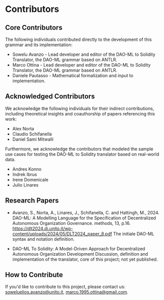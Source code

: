 # Contributors

## Core Contributors
The following individuals contributed directly to the development of this grammar and its implementation:

- Sowelu Avanzo - Lead developer and editor of the DAO-ML to Solidity Translator, the DAO-ML grammar based on ANTLR.
- Marco Ottina -  Lead developer and editor of the DAO-ML to Solidity Translator, the DAO-ML grammar based on ANTLR.
- Daniele Pautasso - Mathematical formalization and input to implementation.


## Acknowledged Contributors
We acknowledge the following individuals for their indirect contributions, including theoretical insights and coauthorship of papers referencing this work:

- Alex Norta
- Claudio Schifanella
- Daniel Sami Mitwalli

Furthermore, we acknowledge the contributors that modeled the sample use cases for testing the DAO-ML to Solidity translator based on real-world data.

- Andres Konno
- Indrek Ibrus
- Irene Domenicale
- Julio Linares


## Research Papers

- Avanzo, S., Norta, A., Linares, J., Schifanella, C. and Hattingh, M., 2024. DAO-ML: A Modelling Language for the Specification of Decentralized Autonomous Organization Governance. methods, 13, p.16.  https://dlt2024.di.unito.it/wp-content/uploads/2024/05/DLT2024_paper_8.pdf
The initiale DAO-ML syntax and notation definition.

- DAO-ML To Solidity: A Model-Driven Approach for Decentralized Autonomous Organization Development
Discussion, definition and implementation of the translator, core of this project; not yet published.

## How to Contribute
If you'd like to contribute to this project, please contact us: soweluelios.avanzo@unito.it, marco.1995.ottina@gmail.com.

